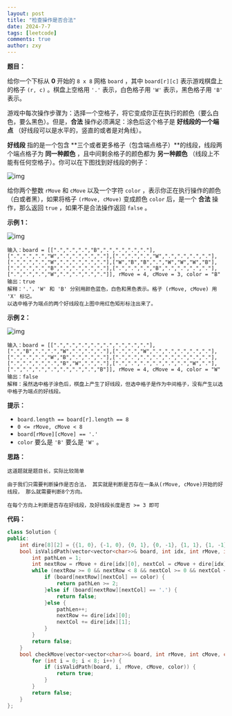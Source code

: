 ```yaml
---
layout: post
title: "检查操作是否合法"
date: 2024-7-7
tags: [leetcode]
comments: true
author: zxy
---
```


**题目：**

给你一个下标从 **0** 开始的 `8 x 8` 网格 `board` ，其中 `board[r][c]` 表示游戏棋盘上的格子 `(r, c)` 。棋盘上空格用 `'.'` 表示，白色格子用 `'W'` 表示，黑色格子用 `'B'` 表示。

游戏中每次操作步骤为：选择一个空格子，将它变成你正在执行的颜色（要么白色，要么黑色）。但是，**合法** 操作必须满足：涂色后这个格子是 **好线段的一个端点** （好线段可以是水平的，竖直的或者是对角线）。

**好线段** 指的是一个包含 **三个或者更多格子（包含端点格子）**的线段，线段两个端点格子为 **同一种颜色** ，且中间剩余格子的颜色都为 **另一种颜色** （线段上不能有任何空格子）。你可以在下图找到好线段的例子：

![img](https://assets.leetcode.com/uploads/2021/07/22/goodlines5.png)

给你两个整数 `rMove` 和 `cMove` 以及一个字符 `color` ，表示你正在执行操作的颜色（白或者黑），如果将格子 `(rMove, cMove)` 变成颜色 `color` 后，是一个 **合法** 操作，那么返回 `true` ，如果不是合法操作返回 `false` 。

**示例 1：**

![img](https://assets.leetcode.com/uploads/2021/07/10/grid11.png)

```
输入：board = [[".",".",".","B",".",".",".","."],[".",".",".","W",".",".",".","."],[".",".",".","W",".",".",".","."],[".",".",".","W",".",".",".","."],["W","B","B",".","W","W","W","B"],[".",".",".","B",".",".",".","."],[".",".",".","B",".",".",".","."],[".",".",".","W",".",".",".","."]], rMove = 4, cMove = 3, color = "B"
输出：true
解释：'.'，'W' 和 'B' 分别用颜色蓝色，白色和黑色表示。格子 (rMove, cMove) 用 'X' 标记。
以选中格子为端点的两个好线段在上图中用红色矩形标注出来了。
```

**示例 2：**

![img](https://assets.leetcode.com/uploads/2021/07/10/grid2.png)

```
输入：board = [[".",".",".",".",".",".",".","."],[".","B",".",".","W",".",".","."],[".",".","W",".",".",".",".","."],[".",".",".","W","B",".",".","."],[".",".",".",".",".",".",".","."],[".",".",".",".","B","W",".","."],[".",".",".",".",".",".","W","."],[".",".",".",".",".",".",".","B"]], rMove = 4, cMove = 4, color = "W"
输出：false
解释：虽然选中格子涂色后，棋盘上产生了好线段，但选中格子是作为中间格子，没有产生以选中格子为端点的好线段。
```

**提示：**

- `board.length == board[r].length == 8`
- `0 <= rMove, cMove < 8`
- `board[rMove][cMove] == '.'`
- `color` 要么是 `'B'` 要么是 `'W'` 。

**思路：**

```
这道题就是题目长，实际比较简单

由于我们只需要判断操作是否合法， 其实就是判断是否存在一条从(rMove, cMove)开始的好线段， 那么就需要判断8个方向。

在每个方向上判断是否存在好线段，及好线段长度是否 >= 3 即可
```

**代码：**

```cpp
class Solution {
public:
    int dire[8][2] = {{1, 0}, {-1, 0}, {0, 1}, {0, -1}, {1, 1}, {1, -1}, {-1, 1}, {-1, -1}};
    bool isValidPath(vector<vector<char>>& board, int idx, int rMove, int cMove, char color) {
        int pathLen = 1;
        int nextRow = rMove + dire[idx][0], nextCol = cMove + dire[idx][1];
        while (nextRow >= 0 && nextRow < 8 && nextCol >= 0 && nextCol < 8) {
            if (board[nextRow][nextCol] == color) {
                return pathLen >= 2;
            }else if (board[nextRow][nextCol] == '.') {
                return false;
            }else {
                pathLen++;
                nextRow += dire[idx][0];
                nextCol += dire[idx][1];
            }
        }
        return false;
    }
    bool checkMove(vector<vector<char>>& board, int rMove, int cMove, char color) {
        for (int i = 0; i < 8; i++) {
            if (isValidPath(board, i, rMove, cMove, color)) {
                return true;
            }
        }
        return false;
    }
};
```

